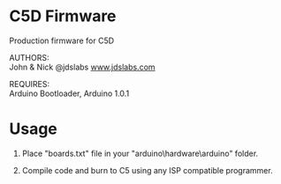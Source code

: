 C5D Firmware
=========================
Production firmware for C5D

AUTHORS:  	
John & Nick @jdslabs
www.jdslabs.com

REQUIRES:	
Arduino Bootloader, Arduino 1.0.1

Usage
=========================

1) Place "boards.txt" file in your "arduino\hardware\arduino" folder.

2) Compile code and burn to C5 using any ISP compatible programmer.
